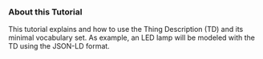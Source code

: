 ### About this Tutorial
This tutorial explains and how to use the Thing Description (TD) and its minimal vocabulary set. As example, an LED lamp will be modeled with the TD using the JSON-LD format. 
